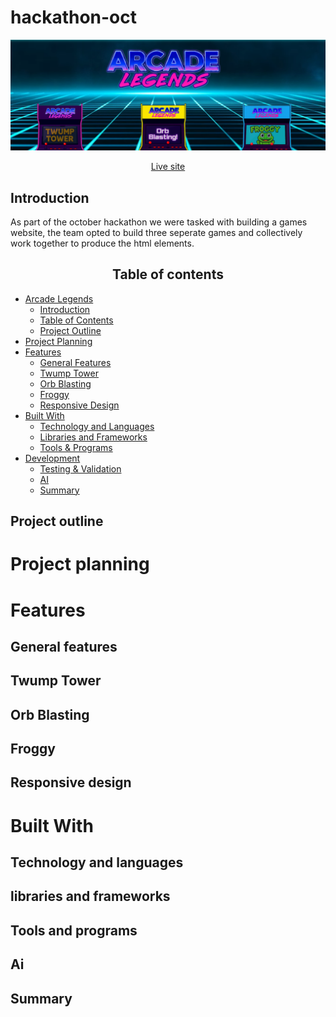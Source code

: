 # hackathon-oct

<img src="documentation\images\header.png">
<p align="center">
    <a href="https://ruon90.github.io/hackathon-oct/" target="_blank">Live site</a>
</p>

## Introduction

As part of the october hackathon we were tasked with building a games website, the team opted to build three seperate games and collectively work together to produce the html elements.

<h2 align="center" id="TOC">Table of contents</h2>

-   [Arcade Legends](#arcade-legends)
    -   [Introduction](#introduction)
    -   [Table of Contents](#TOC)
    -   [Project Outline](#project-outline)
-   [Project Planning](#project-planning)
-   [Features](#features)
    -   [General Features](#general-features)
    -   [Twump Tower](#twump-tower)
    -   [Orb Blasting](#orb-blasting)
    -   [Froggy](#froggy)
    -   [Responsive Design](#responsive-design)
-   [Built With](#built-with)
    -   [Technology and Languages](#technologies-and-languages)
    -   [Libraries and Frameworks](#libraries-and-frameworks)
    -   [Tools & Programs](#tools-and-programs)
-   [Development](#deployment)
    -   [Testing & Validation](#testing-validation)
    -   [AI](#ai)
    -   [Summary](#summary)

## Project outline

# Project planning

# Features

## General features

## Twump Tower

## Orb Blasting

## Froggy

## Responsive design

# Built With

## Technology and languages

## libraries and frameworks

## Tools and programs

## Ai

## Summary
